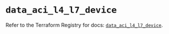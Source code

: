 # `data_aci_l4_l7_device`

Refer to the Terraform Registry for docs: [`data_aci_l4_l7_device`](https://registry.terraform.io/providers/ciscodevnet/aci/2.17.0/docs/data-sources/l4_l7_device).
